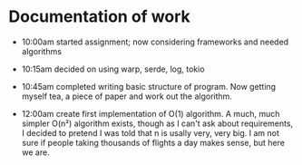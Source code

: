 # Documentation of work

- 10:00am started assignment; now considering frameworks and needed algorithms
- 10:15am decided on using warp, serde, log, tokio
- 10:45am completed writing basic structure of program. Now getting myself tea, a piece of paper and work out the algorithm.

- 12:00am create first implementation of O(1) algorithm.
          A much, much simpler O(n²) algorithm exists, though as I can't ask about requirements, I decided to pretend I was told that n is usally very, very big. I am not sure if people taking thousands of flights a day makes sense, but here we are.
